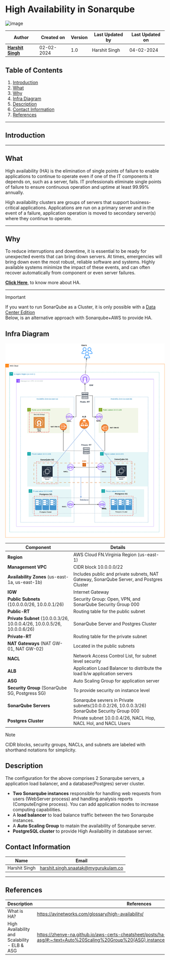 # High Availability in Sonarqube
![image](https://github.com/avengers-p7/Documentation/assets/156056444/62618808-0025-4518-a9fd-5102cf1383e2)

| Author                                                           | Created on  | Version    | Last Updated by | Last Updated on |
| ---------------------------------------------------------------- | ----------- | ---------- | --------------- | --------------- |
| **[Harshit Singh](https://github.com/Panu-S-Harshit-Ninja-07)**  | 02-02-2024  | 1.0        | Harshit Singh   | 04-02-2024      |


## Table  of Contents

1. [Introduction](#Introduction)
2. [What](#What)
3. [Why](#Why)
4. [Infra Diagram](#Infra-Diagram)
5. [Description](#Description)
6. [Contact Information](#Contact-Information)
7. [References](#References)
***

## Introduction 

***
## What
High availability (HA) is the elimination of single points of failure to enable applications to continue to operate even if one of the IT components it depends on, such as a server, fails. IT professionals eliminate single points of failure to ensure continuous operation and uptime at least 99.99% annually.

High availability clusters are groups of servers that support business-critical applications. Applications are run on a primary server and in the event of a failure, application operation is moved to secondary server(s) where they continue to operate.
***
## Why 
To reduce interruptions and downtime, it is essential to be ready for unexpected events that can bring down servers. At times, emergencies will bring down even the most robust, reliable software and systems. Highly available systems minimize the impact of these events, and can often recover automatically from component or even server failures. 

[**Click Here**](https://github.com/avengers-p7/Documentation/blob/main/Application_CI/Design/DevOps%20Practices/High%20Availability/README.md), to know more about HA.
***
> [!IMPORTANT]
> If you want to run SonarQube as a Cluster, it is only possible with a [Data Center Edition](https://docs.sonarsource.com/sonarqube/latest/setup-and-upgrade/install-the-server-as-a-cluster/)<br>
> Below, is an alternative approach with Sonarqube+AWS to provide HA.

## Infra Diagram
<img title="HA Sonarqube" alt="HA Sonarqube AWS " src="./HA-Sonarqube.drawio (1).svg">

| Component  | Details 
| ---------- | -----------------------------
| **Region** |	AWS Cloud FN.Virginia Region (us-east-1)
| **Management VPC** |	CIDR block 10.0.0.0/22
| **Availability Zones** (us-east-1a, us-east-1b) |	Includes public and private subnets, NAT Gateway, SonarQube Server, and Postgres Cluster
| **IGW** |	Internet Gateway 
| **Public Subnets** (10.0.0.0/26, 10.0.0.1/26)	| Security Group: Open, VPN, and SonarQube Security Group 000
| **Public-RT** |	Routing table for the public subnet
| **Private Subnet** (10.0.0.3/26, 10.0.0.4/26, 10.0.0.5/26, 10.0.0.6/26) |	SonarQube Server and Postgres Cluster
| **Private-RT** |	Routing table for the private subnet
| **NAT Gateways** (NAT GW-01, NAT GW-02) |	Located in the public subnets
| **NACL** |	Network Access Control List, for subnet level security
| **ALB** |	Application Load Balancer to distribute the load b/w application servers
| **ASG** | Auto Scaling Group for application server |
|**Security Group** (SonarQube SG, Postgress SG)| To provide security on instance level
| **SonarQube Servers** |	Sonarqube sevrers in Private subnets(10.0.0.2/26, 10.0.0.3/26) SonarQube Security Group 000
| **Postgres Cluster** |	Private subnet 10.0.0.4/26, NACL Hop, NACL Hol, and NACL Users |
> [!Note]
> CIDR blocks, security groups, NACLs, and subnets are labeled with shorthand notations for simplicity.

## Description
The configuration for the above comprises 2 Sonarqube servers, a application load balancer, and a database(Postgres) server cluster.
- **Two Sonarqube instances** responsible for handling web requests from users (WebServer process) and handling analysis reports (ComputeEngine process). You can add application nodes to increase computing capabilities.
- A **load balancer** to load balance traffic between the two Sonarqube instances.
- A **Auto Scaling Group** to matain the availability of Sonarqube server.
- **PostgreSQL cluster** to provide High Availability in database server.


## Contact Information

|     Name         | Email  |
| -----------------| ------------------------------------ |
| Harshit Singh    | harshit.singh.snaatak@mygurukulam.co |
***

## References

| Description                                   | References  
| --------------------------------------------  | -------------------------------------------------|
| What is HA?                                   | https://avinetworks.com/glossary/high-availability/ |
| High Availability and Scalability - ELB & ASG | https://zhenye-na.github.io/aws-certs-cheatsheet/posts/ha-elb-asg/#:~:text=Auto%20Scaling%20Group%20(ASG),instances%20to%20a%20load%20balancer |
